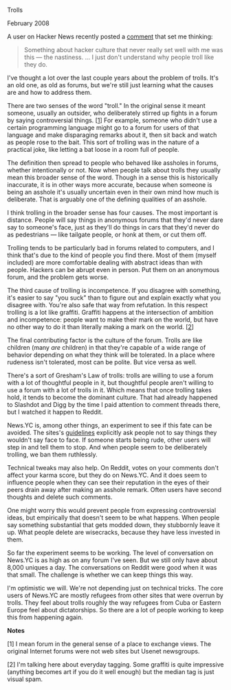 Trolls

February 2008  
  
A user on Hacker News recently posted a
[comment](http://news.ycombinator.com/item?id=116938)
that set me thinking:

> 
>  Something about hacker culture that never really set well with
>  me was this — the nastiness. ... I just don't understand why people
>  troll like they do.
> 


I've thought a lot over the last couple years about the problem of
trolls. It's an old one, as old as forums, but
we're still just learning what the causes are and how to address
them.  
  
There are two senses of the word "troll." In the original sense
it meant someone, usually an outsider, who deliberately stirred up
fights in a forum by saying controversial things.
[[1](#f1n)]
For example,
someone who didn't use a certain programming language might go to
a forum for users of that language and make disparaging remarks
about it, then sit back and watch as people rose to the bait. This
sort of trolling was in the nature of a practical joke, like letting
a bat loose in a room full of people.  
  
The definition then spread to people who behaved like assholes in
forums, whether intentionally or not. Now when people talk about
trolls they usually mean this broader sense of the word. Though
in a sense this is historically inaccurate, it is in other ways
more accurate, because when someone is being an asshole it's usually
uncertain even in their own mind how much is deliberate.
That is arguably one of the defining qualities of an asshole.  
  
I think trolling in the broader sense has four causes. The most
important is distance. People will say things in anonymous forums
that they'd never dare say to someone's face, just as they'll do
things in cars that they'd never do as pedestrians — like tailgate
people, or honk at them, or cut them off.  
  
Trolling tends to be particularly bad in forums related to computers,
and I think that's due to the kind of people you find there. Most
of them (myself included) are more comfortable dealing with abstract
ideas than with people. Hackers can be abrupt even in person. Put
them on an anonymous forum, and the problem gets worse.  
  
The third cause of trolling is incompetence. If you disagree with
something, it's easier to say "you suck" than to figure out and
explain exactly what you disagree with. You're also safe that way
from refutation. In this respect trolling is a lot like graffiti.
Graffiti happens at the intersection of ambition and incompetence:
people want to make their mark on the world, but have no other way
to do it than literally making a mark on the world.
[[2](#f2n)]  
  
The final contributing factor is the culture of the forum. Trolls
are like children (many *are* children) in that they're capable of
a wide range of behavior depending on what they think will be
tolerated. In a place where rudeness isn't tolerated, most can be
polite. But vice versa as well.  
  
There's a sort of Gresham's Law of trolls: trolls are willing to
use a forum with a lot of thoughtful people in it, but thoughtful
people aren't willing to use a forum with a lot of trolls in it.
Which means that once trolling takes hold, it tends to become the
dominant culture. That had already happened to Slashdot and Digg by
the time I paid attention to comment threads there, but I watched
it happen to Reddit.  
  
News.YC is, among other things, an experiment to see if this fate
can be avoided. The sites's [guidelines](http://ycombinator.com/newsguidelines.html)
explicitly ask people not to say things they wouldn't say face to
face. If someone starts being rude, other users will step in and
tell them to stop. And when people seem to be deliberately trolling,
we ban them ruthlessly.  
  
Technical tweaks may also help. On Reddit, votes on your comments
don't affect your karma score, but they do on News.YC. And it does
seem to influence people when they can see their reputation in the
eyes of their peers drain away after making an asshole remark.
Often users have second thoughts and delete such comments.  
  
One might worry this would prevent people from expressing controversial
ideas, but empirically that doesn't seem to be what happens. When
people say something substantial that gets modded down, they
stubbornly leave it up. What people delete are wisecracks, because
they have less invested in them.  
  
So far the experiment seems to be working. The level of conversation
on News.YC is as high as on any forum I've seen. But we still only
have about 8,000 uniques a day. The conversations on Reddit were
good when it was that small. The challenge is whether we can keep
things this way.  
  
I'm optimistic we will. We're not depending just on technical
tricks. The core users of News.YC are mostly refugees from other
sites that were overrun by trolls. They feel about trolls roughly
the way refugees from Cuba or Eastern Europe feel about dictatorships.
So there are a lot of people working to keep this from happening
again.  
  
  
  
  
  

**Notes**  
  
[1]
I mean forum in the general sense of a place to exchange views.
The original Internet forums were not web sites but Usenet newsgroups.  
  
[2]
I'm talking here about everyday tagging. Some graffiti is
quite impressive (anything becomes art if you do it well enough)
but the median tag is just visual spam.  
  
